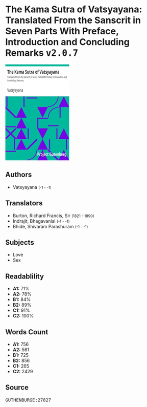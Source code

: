 # The Kama Sutra of Vatsyayana: Translated From the Sanscrit in Seven Parts With Preface, Introduction and Concluding Remarks <kbd>v2.0.7</kbd>

![](./cover.medium.jpg "")

## Authors


 - Vatsyayana <small>(-1 - -1)</small>

## Translators


 - Burton, Richard Francis, Sir <small>(1821 - 1890)</small>
 - Indrajit, Bhagavanlal <small>(-1 - -1)</small>
 - Bhide, Shivaram Parashuram <small>(-1 - -1)</small>

## Subjects


 - Love
 - Sex

## Readablility


 - **A1:** 71%
 - **A2:** 78%
 - **B1:** 84%
 - **B2:** 89%
 - **C1:** 91%
 - **C2:** 100%

## Words Count


 - **A1:** 756
 - **A2:** 561
 - **B1:** 725
 - **B2:** 856
 - **C1:** 265
 - **C2:** 2429

## Source


<kbd>GUTHENBURGE:27827</kbd>
